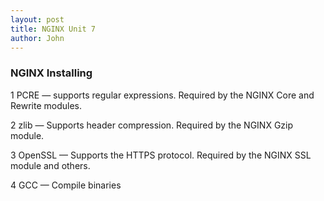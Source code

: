 ```yaml
---
layout: post
title: NGINX Unit 7
author: John
---
```


### NGINX Installing

  1 PCRE — supports regular expressions. Required by the NGINX Core and Rewrite modules.
  
  2 zlib — Supports header compression. Required by the NGINX Gzip module.
  
  3 OpenSSL — Supports the HTTPS protocol. Required by the NGINX SSL module and others.
  
  4 GCC — Compile binaries
